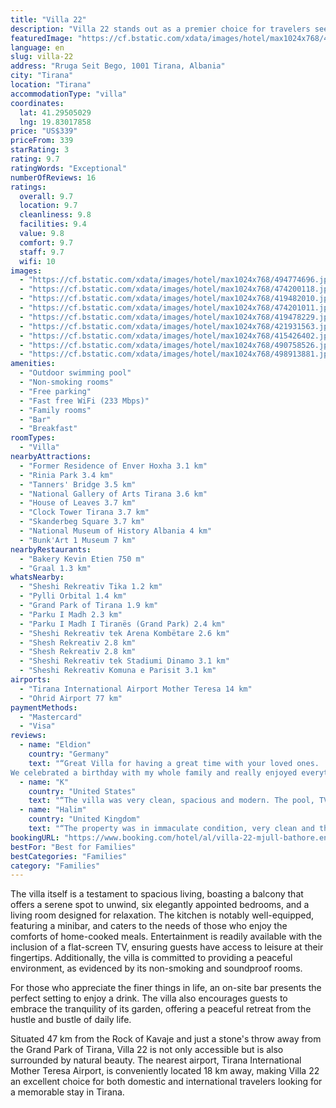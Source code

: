 ```yaml
---
title: "Villa 22"
description: "Villa 22 stands out as a premier choice for travelers seeking a blend of comfort and convenience in Tirana."
featuredImage: "https://cf.bstatic.com/xdata/images/hotel/max1024x768/494774696.jpg?k=e39e969f92d7f355147afee3b426d8ceb7817885e0f8ddd7afdffb7f23e3327a&o=&hp=1"
language: en
slug: villa-22
address: "Rruga Seit Bego, 1001 Tirana, Albania"
city: "Tirana"
location: "Tirana"
accommodationType: "villa"
coordinates:
  lat: 41.29505029
  lng: 19.83017858
price: "US$339"
priceFrom: 339
starRating: 3
rating: 9.7
ratingWords: "Exceptional"
numberOfReviews: 16
ratings:
  overall: 9.7
  location: 9.7
  cleanliness: 9.8
  facilities: 9.4
  value: 9.8
  comfort: 9.7
  staff: 9.7
  wifi: 10
images:
  - "https://cf.bstatic.com/xdata/images/hotel/max1024x768/494774696.jpg?k=e39e969f92d7f355147afee3b426d8ceb7817885e0f8ddd7afdffb7f23e3327a&o=&hp=1"
  - "https://cf.bstatic.com/xdata/images/hotel/max1024x768/474200118.jpg?k=463f4067bd71d3df1502671f3fbcdc1db00e009543da0668700812723fc4bb15&o=&hp=1"
  - "https://cf.bstatic.com/xdata/images/hotel/max1024x768/419482010.jpg?k=942146329946a5177e6caac752927a2ae14b354a49e431f9752dcf5e8976e4be&o=&hp=1"
  - "https://cf.bstatic.com/xdata/images/hotel/max1024x768/474201011.jpg?k=6b038dc0c9b8048474fd6aa1555ba6df416cdd0ec5efcb261555a4a47112b51f&o=&hp=1"
  - "https://cf.bstatic.com/xdata/images/hotel/max1024x768/419478229.jpg?k=d49f17f3fee4cd6fcf1d1160febc64555f3a317c1db480325ba7061a18b6328c&o=&hp=1"
  - "https://cf.bstatic.com/xdata/images/hotel/max1024x768/421931563.jpg?k=82a754f468b673c78fbd9b4195a2bd41c40ae0434689de435fafb03b77754a0c&o=&hp=1"
  - "https://cf.bstatic.com/xdata/images/hotel/max1024x768/415426402.jpg?k=32916e3ada3d0d3aadcf05080bca2914ba3c00a4b232d1a864c2151e09c5f9f0&o=&hp=1"
  - "https://cf.bstatic.com/xdata/images/hotel/max1024x768/490758526.jpg?k=705a705f52bd6d2616cff52eadb7826d2cb341f276615019e047207c41d2d3a5&o=&hp=1"
  - "https://cf.bstatic.com/xdata/images/hotel/max1024x768/498913881.jpg?k=26ea287b3b239bfc033147757af39f5826f9792f42f4240456c5fcfc4875fac3&o=&hp=1"
amenities:
  - "Outdoor swimming pool"
  - "Non-smoking rooms"
  - "Free parking"
  - "Fast free WiFi (233 Mbps)"
  - "Family rooms"
  - "Bar"
  - "Breakfast"
roomTypes:
  - "Villa"
nearbyAttractions:
  - "Former Residence of Enver Hoxha 3.1 km"
  - "Rinia Park 3.4 km"
  - "Tanners' Bridge 3.5 km"
  - "National Gallery of Arts Tirana 3.6 km"
  - "House of Leaves 3.7 km"
  - "Clock Tower Tirana 3.7 km"
  - "Skanderbeg Square 3.7 km"
  - "National Museum of History Albania 4 km"
  - "Bunk'Art 1 Museum 7 km"
nearbyRestaurants:
  - "Bakery Kevin Etien 750 m"
  - "Graal 1.3 km"
whatsNearby:
  - "Sheshi Rekreativ Tika 1.2 km"
  - "Pylli Orbital 1.4 km"
  - "Grand Park of Tirana 1.9 km"
  - "Parku I Madh 2.3 km"
  - "Parku I Madh I Tiranës (Grand Park) 2.4 km"
  - "Sheshi Rekreativ tek Arena Kombëtare 2.6 km"
  - "Shesh Rekreativ 2.8 km"
  - "Shesh Rekreativ 2.8 km"
  - "Sheshi Rekreativ tek Stadiumi Dinamo 3.1 km"
  - "Sheshi Rekreativ Komuna e Parisit 3.1 km"
airports:
  - "Tirana International Airport Mother Teresa 14 km"
  - "Ohrid Airport 77 km"
paymentMethods:
  - "Mastercard"
  - "Visa"
reviews:
  - name: "Eldion"
    country: "Germany"
    text: "“Great Villa for having a great time with your loved ones.
We celebrated a birthday with my whole family and really enjoyed everything.Big modern rooms , living room and kitchen with all equipments.Outside as well very nice place , little pool and...”"
  - name: "K"
    country: "United States"
    text: "“The villa was very clean, spacious and modern. The pool, TV sound system and rooms were very nice.”"
  - name: "Halim"
    country: "United Kingdom"
    text: "“The property was in immaculate condition, very clean and the staff was very friendly and helpful.”"
bookingURL: "https://www.booking.com/hotel/al/villa-22-mjull-bathore.en-gb.html?aid=8035640"
bestFor: "Best for Families"
bestCategories: "Families"
category: "Families"
---
```


The villa itself is a testament to spacious living, boasting a balcony that offers a serene spot to unwind, six elegantly appointed bedrooms, and a living room designed for relaxation. The kitchen is notably well-equipped, featuring a minibar, and caters to the needs of those who enjoy the comforts of home-cooked meals. Entertainment is readily available with the inclusion of a flat-screen TV, ensuring guests have access to leisure at their fingertips. Additionally, the villa is committed to providing a peaceful environment, as evidenced by its non-smoking and soundproof rooms.

For those who appreciate the finer things in life, an on-site bar presents the perfect setting to enjoy a drink. The villa also encourages guests to embrace the tranquility of its garden, offering a peaceful retreat from the hustle and bustle of daily life.

Situated 47 km from the Rock of Kavaje and just a stone's throw away from the Grand Park of Tirana, Villa 22 is not only accessible but is also surrounded by natural beauty. The nearest airport, Tirana International Mother Teresa Airport, is conveniently located 18 km away, making Villa 22 an excellent choice for both domestic and international travelers looking for a memorable stay in Tirana.